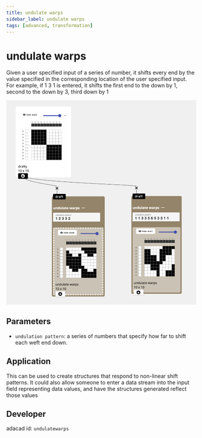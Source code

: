 ```yaml
---
title: undulate warps
sidebar_label: undulate warps
tags: [advanced, transformation]
---
```

# undulate warps
Given a user specified input of a series of number, it shifts every end by the value specified in the corresponding location of the user specified input. For example, if 1 3 1 is entered, it shifts the first end to the down by 1, second to the down by 3, third down by 1

![file](./img/undulatewarps.png)

## Parameters
- `undulation pattern`: a series of numbers that specify how far to shift each weft end down. 


## Application
This can be used to create structures that respond to non-linear shift patterns. It could also allow someone to enter a data stream into the input field representing data values, and have the structures generated reflect those values
## Developer
adacad id: `undulatewarps`
